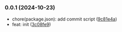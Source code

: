 ## <small>0.0.1 (2024-10-23)</small>

* chore(package.json): add commit script ([9c81e4a](https://github.com/britzdylan/vite-api-service/commit/9c81e4a))
* feat: init ([3c08fe9](https://github.com/britzdylan/vite-api-service/commit/3c08fe9))



